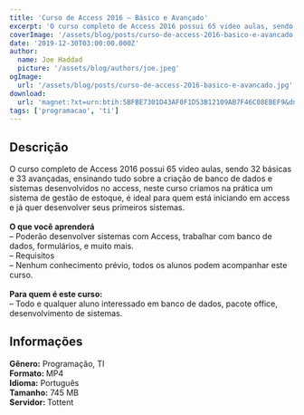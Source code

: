 ```yaml
---
title: 'Curso de Access 2016 – Básico e Avançado'
excerpt: 'O curso completo de Access 2016 possui 65 video aulas, sendo 32 básicas e 33 avançadas, ensinando tudo sobre a criação de banco de dados e sistemas desenvolvidos no access, neste curso criamos na prática um sistema de gestão de estoque, é ideal para quem está iniciando em access e já quer'
coverImage: '/assets/blog/posts/curso-de-access-2016-basico-e-avancado.jpg'
date: '2019-12-30T03:00:00.000Z'
author:
  name: Joe Haddad
  picture: '/assets/blog/authors/joe.jpeg'
ogImage:
  url: '/assets/blog/posts/curso-de-access-2016-basico-e-avancado.jpg'
download:
  url: 'magnet:?xt=urn:btih:5BFBE7301D43AF0F1D53B12109AB7F46C08EBEF9&dn=Curso%20de%20Access%202016%20-%20B%c3%a1sico%20e%20Avan%c3%a7ado&tr=udp%3a%2f%2ftracker.openbittorrent.com%3a1337%2fannounce&tr=udp%3a%2f%2ftracker.opentrackr.org%3a1337%2fannounce'
tags: ['programacao', 'ti']
---
```

<h2>Descrição</h2>
<p></p><p>O curso completo de Access 2016 possui 65 video aulas, sendo 32 básicas e 33 avançadas, ensinando tudo sobre a criação de banco de dados e sistemas desenvolvidos no access, neste curso criamos na prática um sistema de gestão de estoque, é ideal para quem está iniciando em access e já quer desenvolver seus primeiros sistemas.<br/><br/><strong>O que você aprenderá</strong><br/>– Poderão desenvolver sistemas com Access, trabalhar com banco de dados, formulários, e muito mais.<br/>– Requisitos<br/>– Nenhum conhecimento prévio, todos os alunos podem acompanhar este curso.<br/><br/><strong>Para quem é este curso:</strong><br/>– Todo e qualquer aluno interessado em banco de dados, pacote office, desenvolvimento de sistemas.</p><h2>Informações</h2><p><strong>Gênero:</strong> Programação, TI<br/><strong>Formato: </strong>MP4<br/><strong>Idioma:</strong> Português<br/><strong>Tamanho:</strong>  745 MB<br/><strong>Servidor: </strong>Tottent</p>